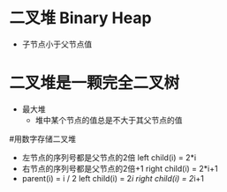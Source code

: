 # 二叉堆 Binary Heap
- 子节点小于父节点值

# 二叉堆是一颗完全二叉树
- 最大堆
    - 堆中某个节点的值总是不大于其父节点的值

#用数字存储二叉堆
- 左节点的序列号都是父节点的2倍 left child(i) = 2*i
- 右节点的序列号都是父节点的2倍+1  right child(i) = 2*i+1
- parent(i) = i / 2   left child(i) = 2*i  right child(i) = 2*i+1